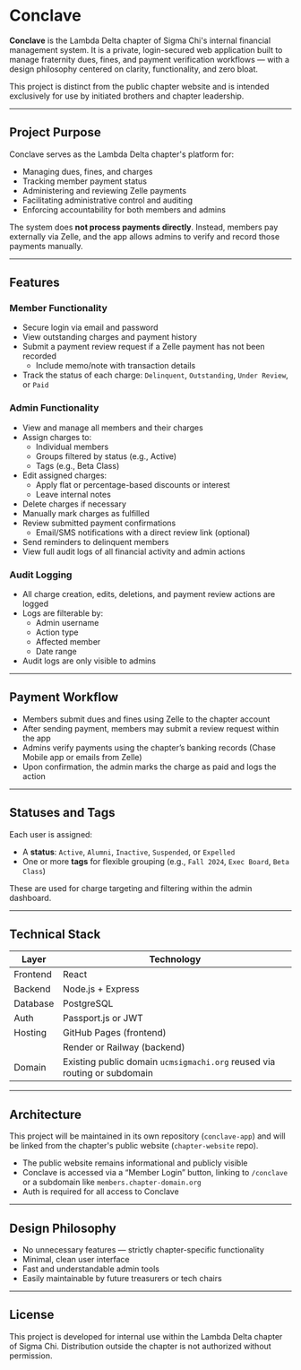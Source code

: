 # Conclave

**Conclave** is the Lambda Delta chapter of Sigma Chi's internal financial management system. It is a private, login-secured web application built to manage fraternity dues, fines, and payment verification workflows — with a design philosophy centered on clarity, functionality, and zero bloat.

This project is distinct from the public chapter website and is intended exclusively for use by initiated brothers and chapter leadership.

---

## Project Purpose

Conclave serves as the Lambda Delta chapter's platform for:
- Managing dues, fines, and charges
- Tracking member payment status
- Administering and reviewing Zelle payments
- Facilitating administrative control and auditing
- Enforcing accountability for both members and admins

The system does **not process payments directly**. Instead, members pay externally via Zelle, and the app allows admins to verify and record those payments manually.

---

## Features

### Member Functionality
- Secure login via email and password
- View outstanding charges and payment history
- Submit a payment review request if a Zelle payment has not been recorded
  - Include memo/note with transaction details
- Track the status of each charge: `Delinquent`, `Outstanding`, `Under Review`, or `Paid`

### Admin Functionality
- View and manage all members and their charges
- Assign charges to:
  - Individual members
  - Groups filtered by status (e.g., Active)
  - Tags (e.g., Beta Class)
- Edit assigned charges:
  - Apply flat or percentage-based discounts or interest
  - Leave internal notes
- Delete charges if necessary
- Manually mark charges as fulfilled
- Review submitted payment confirmations
  - Email/SMS notifications with a direct review link (optional)
- Send reminders to delinquent members
- View full audit logs of all financial activity and admin actions

### Audit Logging
- All charge creation, edits, deletions, and payment review actions are logged
- Logs are filterable by:
  - Admin username
  - Action type
  - Affected member
  - Date range
- Audit logs are only visible to admins

---

## Payment Workflow

- Members submit dues and fines using Zelle to the chapter account
- After sending payment, members may submit a review request within the app
- Admins verify payments using the chapter’s banking records (Chase Mobile app or emails from Zelle)
- Upon confirmation, the admin marks the charge as paid and logs the action

---

## Statuses and Tags

Each user is assigned:
- A **status**: `Active`, `Alumni`, `Inactive`, `Suspended`, or `Expelled`
- One or more **tags** for flexible grouping (e.g., `Fall 2024`, `Exec Board`, `Beta Class`)

These are used for charge targeting and filtering within the admin dashboard.

---

## Technical Stack

| Layer     | Technology              |
|-----------|-------------------------|
| Frontend  | React                   |
| Backend   | Node.js + Express       |
| Database  | PostgreSQL              |
| Auth      | Passport.js or JWT      |
| Hosting   | GitHub Pages (frontend) |
|           | Render or Railway (backend) |
| Domain    | Existing public domain `ucmsigmachi.org` reused via routing or subdomain |

---

## Architecture

This project will be maintained in its own repository (`conclave-app`) and will be linked from the chapter's public website (`chapter-website` repo).

- The public website remains informational and publicly visible
- Conclave is accessed via a “Member Login” button, linking to `/conclave` or a subdomain like `members.chapter-domain.org`
- Auth is required for all access to Conclave

---

## Design Philosophy

- No unnecessary features — strictly chapter-specific functionality
- Minimal, clean user interface
- Fast and understandable admin tools
- Easily maintainable by future treasurers or tech chairs

---

## License

This project is developed for internal use within the Lambda Delta chapter of Sigma Chi. Distribution outside the chapter is not authorized without permission.
